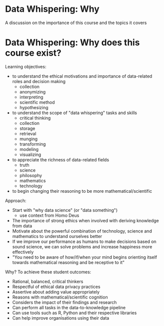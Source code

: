 # Data Whispering: Why

A discussion on the importance of this course and the topics it covers

# Data Whispering: Why does this course exist?

Learning objectives:

- to understand the ethical motivations and importance of data-related roles and decision making
  - collection
  - anonymizing
  - interpreting
  - scientific method
  - hypothesizing
- to understand the scope of "data whispering" tasks and skills
  - critical thinking
  - collection
  - storage
  - retrieval
  - munging
  - transforming
  - modeling
  - visualizing
- to appreciate the richness of data-related fields
  - truth
  - science
  - philosophy
  - mathematics
  - technology
- to begin changing their reasoning to be more mathematical/scientific


Approach:

- Start with "why data science" (or "data something")
  - use context from Homo Deus
- The importance of strong ethics when involved with deriving knowledge from data
- Motivate about the powerful combination of technology, science and mathematics to understand ourselves better
- If we improve our performance as humans to make decisions based on sound science, we can solve problems and increase happiness more effectively
- "You need to be aware of how/if/when your mind begins orienting itself towards mathematical reasoning and be receptive to it"


Why? To achieve these student outcomes:

- Rational, balanced, critical thinkers
- Respectful of ethical data privacy practices
- Assertive about adding value appropriately
- Reasons with mathematical/scientific cognition
- Considers the impact of their findings and research
- Can perform all tasks in the data-to-knowledge pipeline
- Can use tools such as R, Python and their respective libraries
- Can help improve organisations using their data
